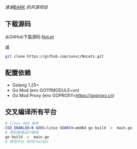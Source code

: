 
 *感谢[BARK](https://github.com/Finb/Bark) 的开源项目*
## 下载源码
从GitHub下载源码 [NoLet](https://github.com/sunvc/NoLets)

或
```sh
git clone https://github.com/sunvc/NoLets.git
```
## 配置依赖
- Golang 1.25+
- Go Mod (env GO111MODULE=on)
- Go Mod Proxy (env GOPROXY=https://goproxy.cn)

## 交叉编译所有平台
```sh
# linux amd 版本
CGO_ENABLED=0 GOOS=linux GOARCH=amd64 go build -o  main.go 
# 本机直接运行编译
go build -o  main.go 
# 其他平台 询问ChatGpt
```

